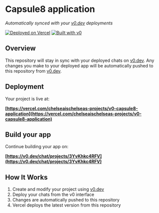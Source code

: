 # Capsule8 application

*Automatically synced with your [v0.dev](https://v0.dev) deployments*

[![Deployed on Vercel](https://img.shields.io/badge/Deployed%20on-Vercel-black?style=for-the-badge&logo=vercel)](https://vercel.com/chelseaischelseas-projects/v0-capsule8-application)
[![Built with v0](https://img.shields.io/badge/Built%20with-v0.dev-black?style=for-the-badge)](https://v0.dev/chat/projects/3YvKhkc4RFV)

## Overview

This repository will stay in sync with your deployed chats on [v0.dev](https://v0.dev).
Any changes you make to your deployed app will be automatically pushed to this repository from [v0.dev](https://v0.dev).

## Deployment

Your project is live at:

**[https://vercel.com/chelseaischelseas-projects/v0-capsule8-application](https://vercel.com/chelseaischelseas-projects/v0-capsule8-application)**

## Build your app

Continue building your app on:

**[https://v0.dev/chat/projects/3YvKhkc4RFV](https://v0.dev/chat/projects/3YvKhkc4RFV)**

## How It Works

1. Create and modify your project using [v0.dev](https://v0.dev)
2. Deploy your chats from the v0 interface
3. Changes are automatically pushed to this repository
4. Vercel deploys the latest version from this repository